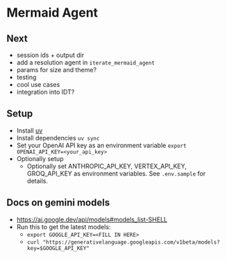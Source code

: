 # Mermaid Agent

## Next
- session ids + output dir
- add a resolution agent in `iterate_mermaid_agent`
- params for size and theme?
- testing
- cool use cases
- integration into IDT?

## Setup
- Install [uv](https://docs.astral.sh/uv/getting-started/installation/)
- Install dependencies `uv sync`
- Set your OpenAI API key as an environment variable `export OPENAI_API_KEY=<your_api_key>`
- Optionally setup 
  - Optionally set ANTHROPIC_API_KEY, VERTEX_API_KEY, GROQ_API_KEY as environment variables. See `.env.sample` for details.

## Docs on gemini models
- https://ai.google.dev/api/models#models_list-SHELL
- Run this to get the latest models:
  - `export GOOGLE_API_KEY=<FILL IN HERE>`
  - `curl "https://generativelanguage.googleapis.com/v1beta/models?key=$GOOGLE_API_KEY"`  

